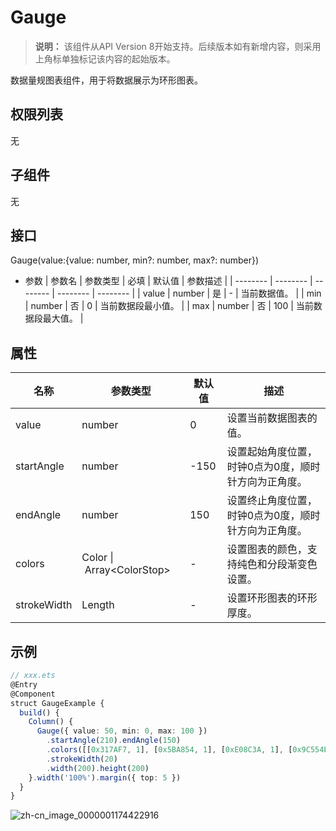 # Gauge


>  **说明：**
> 该组件从API Version 8开始支持。后续版本如有新增内容，则采用上角标单独标记该内容的起始版本。


数据量规图表组件，用于将数据展示为环形图表。


## 权限列表

无


## 子组件

无


## 接口

Gauge(value:{value: number, min?: number, max?: number})

- 参数
    | 参数名 | 参数类型 | 必填 | 默认值 | 参数描述 | 
  | -------- | -------- | -------- | -------- | -------- |
  | value | number | 是 | - | 当前数据值。 | 
  | min | number | 否 | 0 | 当前数据段最小值。 | 
  | max | number | 否 | 100 | 当前数据段最大值。 | 


## 属性

  | 名称 | 参数类型 | 默认值 | 描述 | 
| -------- | -------- | -------- | -------- |
| value | number | 0 | 设置当前数据图表的值。 | 
| startAngle | number | -150 | 设置起始角度位置，时钟0点为0度，顺时针方向为正角度。 | 
| endAngle | number | 150 | 设置终止角度位置，时钟0点为0度，顺时针方向为正角度。 | 
| colors | Color&nbsp;\|&nbsp;Array&lt;ColorStop&gt; | - | 设置图表的颜色，支持纯色和分段渐变色设置。 | 
| strokeWidth | Length | - | 设置环形图表的环形厚度。 |


## 示例

  
```ts
// xxx.ets
@Entry
@Component
struct GaugeExample {
  build() {
    Column() {
      Gauge({ value: 50, min: 0, max: 100 })
        .startAngle(210).endAngle(150)
        .colors([[0x317AF7, 1], [0x5BA854, 1], [0xE08C3A, 1], [0x9C554B, 1], [0xD94838, 1]])
        .strokeWidth(20)
        .width(200).height(200)
    }.width('100%').margin({ top: 5 })
  }
}
```

![zh-cn_image_0000001174422916](figures/zh-cn_image_0000001174422916.png)
